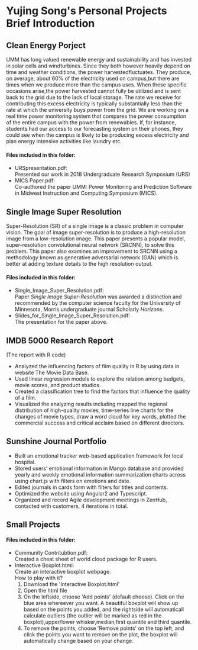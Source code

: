 Yujing Song's Personal Projects Brief Introduction
======================

## Clean Energy Porject
UMM has long valued renewable energy and sustainability and has invested in solar cells and windturbines. 
Since they both however heavily depend on time and weather conditions, the power harvestedfluctuates. 
They produce, on average, about 60% of the electricity used on campus,but there are times when we produce more than the campus uses. When these specific occasions arise,the power harvested
cannot fully be utilized and is sent back to the grid due to the lack of local storage. 
The rate we receive for contributing this excess electricity is typically substantially less than the rate at which the university buys power from the grid. 
We are working on a real time power monitoring system that compares the power consumption of the entire campus with the power from renewables. If, for instance, students had our
access to our forecasting system on their phones, they could see when the campus is likely to be producing excess electricity and plan energy intensive activities like laundry etc.

#### Files included in this folder:
* URSpresentation.pdf:<br>
Presented our work in 2018 Undergraduate Research Symposium (URS)<br>
* MICS Paper.pdf:<br>
Co-authored the paper UMM: Power Monitoring and Prediction Software in Midwest Instruction and Computing Symposium (MICS).<br>

## Single Image Super Resolution
Super-Resolution (SR) of a single image is a classic problem in computer vision. 
The goal of image super-resolution is to produce a high-resolution image from a low-resolution image. 
This paper presents a popular model, super-resolution convolutional neural network (SRCNN), to solve this problem. 
This paper also examines an improvement to SRCNN using a methodology known as generative adversarial network (GAN) which is better at adding texture details to the
high resolution output.

#### Files included in this folder:
* Single_Image_Super_Resolution.pdf:<br>
Paper *Single Image Super-Resolution* was awarded a distinction and recommended by the computer science faculty for the University of Minnesota, Morris undergraduate journal Scholarly *Horizons*.<br>
* Slides_for_Single_Image_Super_Resolution.pdf:<br>
The presentation for the paper above.<br>

## IMDB 5000 Research Report
(The report with R code)<br>
* Analyzed the influencing factors of film quality in R by using data in website The Movie Data Base.<br>
* Used linear regression models to explore the relation among budgets, movie scores, and product studios.<br>
* Created a classification tree to find the factors that influence the quality of a film.<br>
* Visualized the analyzing results including mapped the regional distribution of high-quality movies, time-series line charts for the changes of movie types, draw a word cloud for key words, plotted the commercial success and critical acclaim based on different directors.<br>


## Sunshine Journal Portfolio
* Built an emotional tracker web-based application framework for local hospital.<br>
* Stored users’ emotional information in Mango database and provided yearly and weekly emotional information summarization charts across using chart.js with filters on emotions and date.<br>
* Edited journals in cards form with filters for titles and contents.<br>
* Optimized the website using Angular2 and Typescript.<br>
* Organized and record Agile development meetings in ZenHub, contacted with customers, 4 iterations in total.<br>

## Small Projects
#### Files included in this folder:
* Community Contritubtion.pdf:<br>
Created a cheat sheet of world cloud package for R users.<br>
* Interactive Boxplot.html:<br>
Create an interactive boxplot webpage.<br>
How to play with it?
  1. Download the 'Interactive Boxplot.html'
  2. Open the html file
  3. On the leftside, choose 'Add points' (default choose). Click on the blue area whereever you want. A beautiful boxplot will show up based on the points you added, and the rightside will automaticall calculate outliers (the outlier will be marked as red in the boxplot),upper/lower whisker,median,first quantile and third quantile.
  4. To remove the points, choose 'Remove points' on the top left, and click the points you want to remove on the plot, the boxplot will automatically change based on your change.
